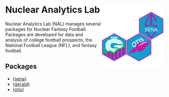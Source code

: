 # Nuclear Analytics Lab <img src="profiles/assets/packages.png" align="right" height="200" alt="" />

Nuclear Analytics Lab (NAL) manages several packages for Nuclear Fantasy Football.
Packages are developed for data and analysis of college football prospects, the National Football League (NFL), and fantasy football.

## Packages

- [{sena}](https://github.com/NuclearAnalyticsLab/sena)
- [{gerald}](https://github.com/NuclearAnalyticsLab/gerald)
- [{otis}](https://github.com/NuclearAnalyticsLab/otis)
